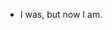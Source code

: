-  I was, but now I am.

<!---
Spectr1ck/Spectr1ck is a ✨ special ✨ repository because its `README.md` (this file) appears on your GitHub profile.
You can click the Preview link to take a look at your changes.
--->
